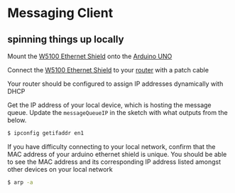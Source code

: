 # Messaging Client

## spinning things up locally

Mount the [W5100 Ethernet Shield](https://www.sunfounder.com/ethernet-shield-w5100-for-arduino.html) onto the [Arduino UNO](https://www.arduino.cc/en/Main/ArduinoBoardUno)

Connect the [W5100 Ethernet Shield](https://www.sunfounder.com/ethernet-shield-w5100-for-arduino.html) to your [router](http://www.apple.com/airport-time-capsule/) with a patch cable

Your router should be configured to assign IP addresses dynamically with DHCP

Get the IP address of your local device, which is hosting the message queue. Update the `messageQueueIP` in the sketch with what outputs from the below.
```bash
$ ipconfig getifaddr en1
```

If you have difficulty connecting to your local network, confirm that the MAC address of your arduino ethernet shield is unique. You should be able to see the MAC address and its corresponding IP address listed amongst other devices on your local network
```bash
$ arp -a
```
